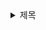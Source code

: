 <details>
<summary> 
제목
</summary>

🔗 질문 링크: [질문내용](https://www.maeil-mail.kr/question/72)

✅ 답변 내용:
<pre>

</pre>

💡 꼬리 질문1:
<pre>
</pre>

📝 피드백 내용:
<pre>

</pre>

✨ 질문에 대한 보충 학습 내용:
<pre>
- 학습한 내용
- 또는 답변에 보완하면 좋았을 내용
</pre>

👀 참고 링크:

</details>

